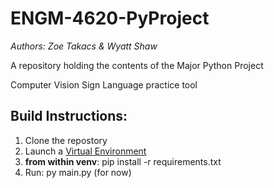# ENGM-4620-PyProject
*Authors: Zoe Takacs & Wyatt Shaw*

A repository holding the contents of the Major Python Project

Computer Vision Sign Language practice tool

## Build Instructions:

1. Clone the repostory
2. Launch a [Virtual Environment](https://docs.python.org/3/library/venv.html)
3. **from within venv**: pip install -r requirements.txt
4. Run: py main.py (for now)


